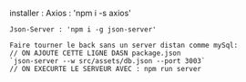 installer :
    Axios : 'npm i -s axios'

    Json-Server : 'npm i -g json-server'

    Faire tourner le back sans un server distan comme mySql:
    // ON AJOUTE CETTE LIGNE DASN package.json
    `json-server --w src/assets/db.json --port 3003`
    // ON EXECURTE LE SERVEUR AVEC : npm run server
